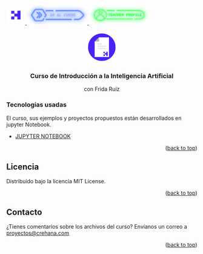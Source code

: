 <div id="top">
  <a href="https://www.crehana.com">
    <img src="images/logo.png" alt="Logo" width="50" height="50">
  </a>
  <a href="https://www.crehana.com/">
    <img src="images/curso.png" alt="Logo" width="160" height="50">
  </a>
  <a href="https://www.linkedin.com/in/fridaruh/">
    <img src="images/teacher.png" alt="Logo" width="160" height="50">
  </a>
</div>

<!-- PROJECT LOGO -->
<br />
<div align="center">
  <a href="https://github.com/crehana-studentxp/introduccion_inteligencia_artificial-frida_ruiz">
    <img src="images/project.png" alt="Logo" width="80" height="80">
  </a>

  <h3 align="center">Curso de Introducción a la Inteligencia Artificial</h3>
  <p align="center">con Frida Ruíz</h3> 
</div>

### Tecnologías usadas

El curso, sus ejemplos y proyectos propuestos están desarrollados en jupyter Notebook.

* [JUPYTER NOTEBOOK](https://jupyter.org)

<p align="right">(<a href="#top">back to top</a>)</p>

<!-- LICENSE -->
## Licencia

Distribuido bajo la licencia MIT License. 

<p align="right">(<a href="#top">back to top</a>)</p>

<!-- CONTACT -->
## Contacto

¿Tienes comentarios sobre los archivos del curso? Envíanos un correo a proyectos@crehana.com

<p align="right">(<a href="#top">back to top</a>)</p>
